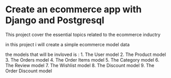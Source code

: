 
# Create an ecommerce app with Django  and Postgresql

This project cover the essential topics related
to the ecommerce inductry 


in this project i will create a simple ecommerce model data


the models that will be invloved is :
         1. The User model
         2. The Product model
         3. The Orders model
         4. The Order Items model
         5. The Category model
         6. The Review model
         7. The Wishlist model
         8. The Discount model
         9. The Order Discount model


